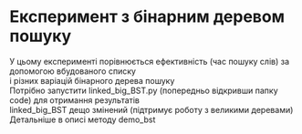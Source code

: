 # Експеримент з бінарним деревом пошуку <br>
У цьому експерименті порівнюється ефективність (час пошуку слів) за допомогою вбудованого списку <br>
і різних варіацій бінарного дерева пошуку <br>
Потрібно запустити linked_big_BST.py (попередньо відкривши папку code) для отримання результатів <br>
linked_big_BST дещо змінений (підтримує роботу з великими деревами) <br>
Детальніше в описі методу demo_bst

